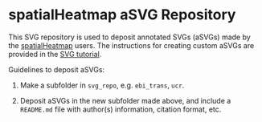 # spatialHeatmap aSVG Repository

This SVG repository is used to deposit annotated SVGs (aSVGs) made by the [spatialHeatmap](https://bioconductor.org/packages/devel/bioc/html/spatialHeatmap.html) users. The instructions for creating custom aSVGs are provided in the [SVG tutorial](https://jianhaizhang.github.io/SVG_tutorial).  

Guidelines to deposit aSVGs:
 
1. Make a subfolder in `svg_repo`, e.g. `ebi_trans`, `ucr`.  

2. Deposit aSVGs in the new subfolder made above, and include a `README.md` file with author(s) information, citation format, etc.  



